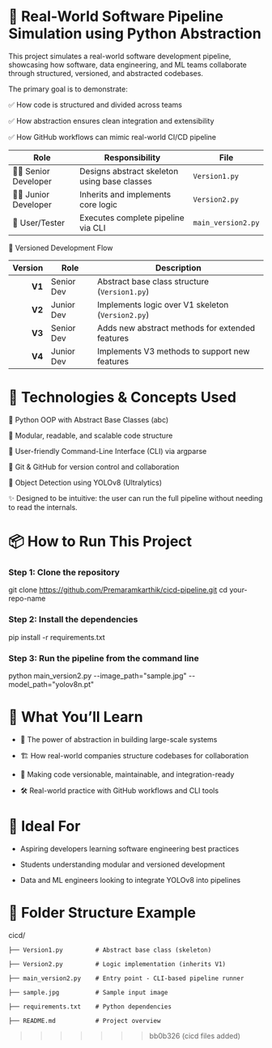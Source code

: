 # 🚀 Real-World Software Pipeline Simulation using Python Abstraction
This project simulates a real-world software development pipeline, showcasing how software, data engineering, and ML teams collaborate through structured, versioned, and abstracted codebases.

The primary goal is to demonstrate:

✅ How code is structured and divided across teams

✅ How abstraction ensures clean integration and extensibility

✅ How GitHub workflows can mimic real-world CI/CD pipeline

| Role                   | Responsibility                               | File               |
| ---------------------- | -------------------------------------------- | ------------------ |
| 👨‍💼 Senior Developer | Designs abstract skeleton using base classes | `Version1.py`      |
| 👨‍💻 Junior Developer | Inherits and implements core logic           | `Version2.py`      |
| 🧪 User/Tester         | Executes complete pipeline via CLI           | `main_version2.py` |

🔁 Versioned Development Flow

| Version | Role       | Description                                       |
| ------: | ---------- | ------------------------------------------------- |
|  **V1** | Senior Dev | Abstract base class structure (`Version1.py`)     |
|  **V2** | Junior Dev | Implements logic over V1 skeleton (`Version2.py`) |
|  **V3** | Senior Dev | Adds new abstract methods for extended features   |
|  **V4** | Junior Dev | Implements V3 methods to support new features     |

# 🧰 Technologies & Concepts Used

🔹 Python OOP with Abstract Base Classes (abc)

🔹 Modular, readable, and scalable code structure

🔹 User-friendly Command-Line Interface (CLI) via argparse

🔹 Git & GitHub for version control and collaboration

🔹 Object Detection using YOLOv8 (Ultralytics)

✨ Designed to be intuitive: the user can run the full pipeline without needing to read the internals.


# 📦 How to Run This Project

### Step 1: Clone the repository
git clone https://github.com/Premaramkarthik/cicd-pipeline.git
cd your-repo-name

### Step 2: Install the dependencies
pip install -r requirements.txt

### Step 3: Run the pipeline from the command line
python main_version2.py --image_path="sample.jpg" --model_path="yolov8n.pt"

# 🧠 What You’ll Learn

* 🧩 The power of abstraction in building large-scale systems

* 🏗️ How real-world companies structure codebases for collaboration

* 🔄 Making code versionable, maintainable, and integration-ready

* 🛠️ Real-world practice with GitHub workflows and CLI tools

# 📍 Ideal For

* Aspiring developers learning software engineering best practices

* Students understanding modular and versioned development

* Data and ML engineers looking to integrate YOLOv8 into pipelines

# 📁 Folder Structure Example

cicd/

    ├── Version1.py         # Abstract base class (skeleton)
   
    ├── Version2.py         # Logic implementation (inherits V1)
    
    ├── main_version2.py    # Entry point - CLI-based pipeline runner
    
    ├── sample.jpg          # Sample input image
    
    ├── requirements.txt    # Python dependencies
    
    ├── README.md           # Project overview

>>>>>>> bb0b326 (cicd files added)
